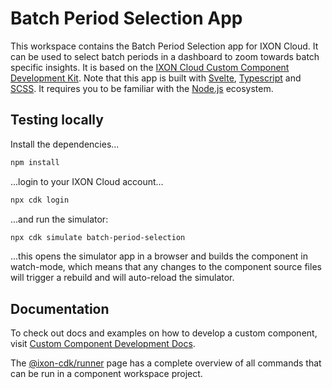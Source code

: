 # Batch Period Selection App

This workspace contains the Batch Period Selection app for IXON Cloud. It can be used to select batch periods in a dashboard to zoom towards batch specific insights. It is based on the [IXON Cloud Custom Component Development Kit](https://developer.ixon.cloud/docs/custom-components). Note that this app is built with [Svelte](https://svelte.dev/), [Typescript](https://www.typescriptlang.org/) and [SCSS](https://sass-lang.com/). It requires you to be familiar with the [Node.js](https://nodejs.org/) ecosystem.

## Testing locally

Install the dependencies...

```sh
npm install
```

...login to your IXON Cloud account...

```sh
npx cdk login
```

...and run the simulator:

```sh
npx cdk simulate batch-period-selection
```

...this opens the simulator app in a browser and builds the component in watch-mode, which means that any changes to the component source files will trigger a rebuild and will auto-reload the simulator.

## Documentation

To check out docs and examples on how to develop a custom component, visit [Custom Component Development Docs](https://developer.ixon.cloud/docs/custom-components).

The [@ixon-cdk/runner](https://www.npmjs.com/package/@ixon-cdk/runner) page has a complete overview of all commands that can be run in a component workspace project.
